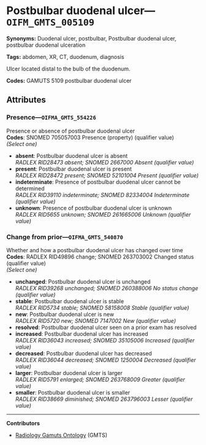 # Postbulbar duodenal ulcer—`OIFM_GMTS_005109`

**Synonyms:** Duodenal ulcer, postbulbar, Postbulbar duodenal ulcer, postbulbar duodenal ulceration

**Tags:** abdomen, XR, CT, duodenum, diagnosis

Ulcer located distal to the bulb of the duodenum.

**Codes:** GAMUTS 5109 postbulbar duodenal ulcer

## Attributes

### Presence—`OIFMA_GMTS_554226`

Presence or absence of postbulbar duodenal ulcer  
**Codes**: SNOMED 705057003 Presence (property) (qualifier value)  
*(Select one)*

- **absent**: Postbulbar duodenal ulcer is absent  
_RADLEX RID28473 absent; SNOMED 2667000 Absent (qualifier value)_
- **present**: Postbulbar duodenal ulcer is present  
_RADLEX RID28472 present; SNOMED 52101004 Present (qualifier value)_
- **indeterminate**: Presence of postbulbar duodenal ulcer cannot be determined  
_RADLEX RID39110 indeterminate; SNOMED 82334004 Indeterminate (qualifier value)_
- **unknown**: Presence of postbulbar duodenal ulcer is unknown  
_RADLEX RID5655 unknown; SNOMED 261665006 Unknown (qualifier value)_

### Change from prior—`OIFMA_GMTS_540870`

Whether and how a postbulbar duodenal ulcer has changed over time  
**Codes**: RADLEX RID49896 change; SNOMED 263703002 Changed status (qualifier value)  
*(Select one)*

- **unchanged**: Postbulbar duodenal ulcer is unchanged  
_RADLEX RID39268 unchanged; SNOMED 260388006 No status change (qualifier value)_
- **stable**: Postbulbar duodenal ulcer is stable  
_RADLEX RID5734 stable; SNOMED 58158008 Stable (qualifier value)_
- **new**: Postbulbar duodenal ulcer is new  
_RADLEX RID5720 new; SNOMED 7147002 New (qualifier value)_
- **resolved**: Postbulbar duodenal ulcer seen on a prior exam has resolved  
- **increased**: Postbulbar duodenal ulcer has increased  
_RADLEX RID36043 increased; SNOMED 35105006 Increased (qualifier value)_
- **decreased**: Postbulbar duodenal ulcer has decreased  
_RADLEX RID36044 decreased; SNOMED 1250004 Decreased (qualifier value)_
- **larger**: Postbulbar duodenal ulcer is larger  
_RADLEX RID5791 enlarged; SNOMED 263768009 Greater (qualifier value)_
- **smaller**: Postbulbar duodenal ulcer is smaller  
_RADLEX RID38669 diminished; SNOMED 263796003 Lesser (qualifier value)_

---

**Contributors**

- [Radiology Gamuts Ontology](https://gamuts.net/) (GMTS)